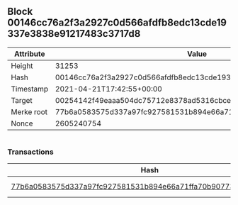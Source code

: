 ## Block 00146cc76a2f3a2927c0d566afdfb8edc13cde19337e3838e91217483c3717d8

Attribute | Value
--- | ---
Height | 31253
Hash | 00146cc76a2f3a2927c0d566afdfb8edc13cde19337e3838e91217483c3717d8
Timestamp | 2021-04-21T17:42:55+00:00
Target | 00254142f49eaaa504dc75712e8378ad5316cbcead634704b3734b6271167cc4
Merke root | 77b6a0583575d337a97fc927581531b894e66a71ffa70b90773dbb8adf5f0635
Nonce | 2605240754

```

```

### Transactions

Hash | Amount
--- | ---
[77b6a0583575d337a97fc927581531b894e66a71ffa70b90773dbb8adf5f0635](77b6a0583575d337a97fc927581531b894e66a71ffa70b90773dbb8adf5f0635.md) | 10.00000000 SKEPTI 
